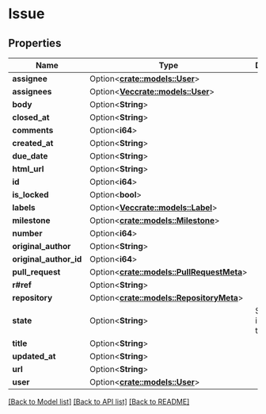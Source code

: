 # Issue

## Properties

Name | Type | Description | Notes
------------ | ------------- | ------------- | -------------
**assignee** | Option<[**crate::models::User**](User.md)> |  | [optional]
**assignees** | Option<[**Vec<crate::models::User>**](User.md)> |  | [optional]
**body** | Option<**String**> |  | [optional]
**closed_at** | Option<**String**> |  | [optional]
**comments** | Option<**i64**> |  | [optional]
**created_at** | Option<**String**> |  | [optional]
**due_date** | Option<**String**> |  | [optional]
**html_url** | Option<**String**> |  | [optional]
**id** | Option<**i64**> |  | [optional]
**is_locked** | Option<**bool**> |  | [optional]
**labels** | Option<[**Vec<crate::models::Label>**](Label.md)> |  | [optional]
**milestone** | Option<[**crate::models::Milestone**](Milestone.md)> |  | [optional]
**number** | Option<**i64**> |  | [optional]
**original_author** | Option<**String**> |  | [optional]
**original_author_id** | Option<**i64**> |  | [optional]
**pull_request** | Option<[**crate::models::PullRequestMeta**](PullRequestMeta.md)> |  | [optional]
**r#ref** | Option<**String**> |  | [optional]
**repository** | Option<[**crate::models::RepositoryMeta**](RepositoryMeta.md)> |  | [optional]
**state** | Option<**String**> | StateType issue state type | [optional]
**title** | Option<**String**> |  | [optional]
**updated_at** | Option<**String**> |  | [optional]
**url** | Option<**String**> |  | [optional]
**user** | Option<[**crate::models::User**](User.md)> |  | [optional]

[[Back to Model list]](../README.md#documentation-for-models) [[Back to API list]](../README.md#documentation-for-api-endpoints) [[Back to README]](../README.md)



